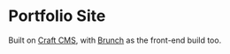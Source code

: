 # Portfolio Site

Built on [Craft CMS](http://craftcms.com), with [Brunch](http://brunch.io) as the front-end build too. 
